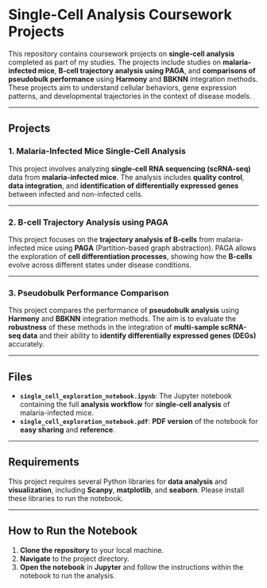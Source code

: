 # **Single-Cell Analysis Coursework Projects**

This repository contains coursework projects on **single-cell analysis** completed as part of my studies. The projects include studies on **malaria-infected mice**, **B-cell trajectory analysis using PAGA**, and **comparisons of pseudobulk performance** using **Harmony** and **BBKNN** integration methods. These projects aim to understand cellular behaviors, gene expression patterns, and developmental trajectories in the context of disease models.

---

## **Projects**

### **1. Malaria-Infected Mice Single-Cell Analysis**  
This project involves analyzing **single-cell RNA sequencing (scRNA-seq)** data from **malaria-infected mice**. The analysis includes **quality control**, **data integration**, and **identification of differentially expressed genes** between infected and non-infected cells.

---

### **2. B-cell Trajectory Analysis using PAGA**  
This project focuses on the **trajectory analysis of B-cells** from malaria-infected mice using **PAGA** (Partition-based graph abstraction). PAGA allows the exploration of **cell differentiation processes**, showing how the **B-cells** evolve across different states under disease conditions.

---

### **3. Pseudobulk Performance Comparison**  
This project compares the performance of **pseudobulk analysis** using **Harmony** and **BBKNN** integration methods. The aim is to evaluate the **robustness** of these methods in the integration of **multi-sample scRNA-seq data** and their ability to **identify differentially expressed genes (DEGs)** accurately.

---

## **Files**

- **`single_cell_exploration_notebook.ipynb`**: The Jupyter notebook containing the full **analysis workflow** for **single-cell analysis** of malaria-infected mice.
- **`single_cell_exploration_notebook.pdf`**: **PDF version** of the notebook for **easy sharing** and **reference**.

---

## **Requirements**

This project requires several Python libraries for **data analysis** and **visualization**, including **Scanpy**, **matplotlib**, and **seaborn**. Please install these libraries to run the notebook.

---

## **How to Run the Notebook**

1. **Clone the repository** to your local machine.
2. **Navigate** to the project directory.
3. **Open the notebook** in **Jupyter** and follow the instructions within the notebook to run the analysis.
